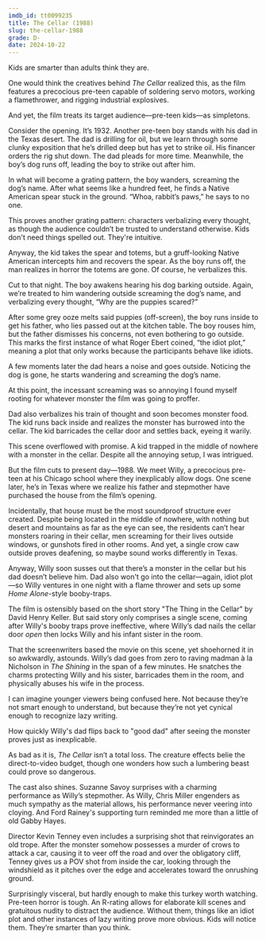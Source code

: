```yaml
---
imdb_id: tt0099235
title: The Cellar (1988)
slug: the-cellar-1988
grade: D-
date: 2024-10-22
---
```


Kids are smarter than adults think they are.

One would think the creatives behind _The Cellar_ realized this, as the film features a precocious pre-teen capable of soldering servo motors, working a flamethrower, and rigging industrial explosives.

And yet, the film treats its target audience—pre-teen kids—as simpletons.

Consider the opening. It’s 1932. Another pre-teen boy stands with his dad in the Texas desert. The dad is drilling for oil, but we learn through some clunky exposition that he’s drilled deep but has yet to strike oil. His financer orders the rig shut down. The dad pleads for more time. Meanwhile, the boy’s dog runs off, leading the boy to strike out after him.

In what will become a grating pattern, the boy wanders, screaming the dog’s name. After what seems like a hundred feet, he finds a Native American spear stuck in the ground. “Whoa, rabbit’s paws,” he says to no one.

This proves another grating pattern: characters verbalizing every thought, as though the audience couldn’t be trusted to understand otherwise. Kids don't need things spelled out. They're intuitive.

Anyway, the kid takes the spear and totems, but a gruff-looking Native American intercepts him and recovers the spear. As the boy runs off, the man realizes in horror the totems are gone. Of course, he verbalizes this.

Cut to that night. The boy awakens hearing his dog barking outside. Again, we’re treated to him wandering outside screaming the dog’s name, and verbalizing every thought, “Why are the puppies scared?”

After some grey ooze melts said puppies (off-screen), the boy runs inside to get his father, who lies passed out at the kitchen table. The boy rouses him, but the father dismisses his concerns, not even bothering to go outside. This marks the first instance of what Roger Ebert coined, “the idiot plot,” meaning a plot that only works because the participants behave like idiots.

A few moments later the dad hears a noise and goes outside. Noticing the dog is gone, he starts wandering and screaming the dog’s name.

At this point, the incessant screaming was so annoying I found myself rooting for whatever monster the film was going to proffer.

Dad also verbalizes his train of thought and soon becomes monster food. The kid runs back inside and realizes the monster has burrowed into the cellar. The kid barricades the cellar door and settles back, eyeing it warily.

This scene overflowed with promise. A kid trapped in the middle of nowhere with a monster in the cellar. Despite all the annoying setup, I was intrigued.

But the film cuts to present day—1988. We meet Willy, a precocious pre-teen at his Chicago school where they inexplicably allow dogs. One scene later, he’s in Texas where we realize his father and stepmother have purchased the house from the film’s opening.

Incidentally, that house must be the most soundproof structure ever created. Despite being located in the middle of nowhere, with nothing but desert and mountains as far as the eye can see, the residents can’t hear monsters roaring in their cellar, men screaming for their lives outside windows, or gunshots fired in other rooms. And yet, a single crow caw outside proves deafening, so maybe sound works differently in Texas.

Anyway, Willy soon susses out that there’s a monster in the cellar but his dad doesn’t believe him. Dad also won't go into the cellar—again, idiot plot—so Willy ventures in one night with a flame thrower and sets up some <span data-imdb-id="tt0099785">_Home Alone_</span>-style booby-traps.

The film is ostensibly based on the short story "The Thing in the Cellar" by David Henry Keller. But said story only comprises a single scene, coming after Willy's booby traps prove ineffective, where Willy’s dad nails the cellar door _open_ then locks Willy and his infant sister in the room.

That the screenwriters based the movie on this scene, yet shoehorned it in so awkwardly, astounds. Willy’s dad goes from zero to raving madman à la Nicholson in <span data-imdb-id="tt0081505">_The Shining_</span> in the span of a few minutes. He snatches the charms protecting Willy and his sister, barricades them in the room, and physically abuses his wife in the process.

I can imagine younger viewers being confused here. Not because they’re not smart enough to understand, but because they’re not yet cynical enough to recognize lazy writing.

How quickly Willy's dad flips back to "good dad" after seeing the monster proves just as inexplicable.

As bad as it is, _The Cellar_ isn’t a total loss. The creature effects belie the direct-to-video budget, though one wonders how such a lumbering beast could prove so dangerous.

The cast also shines. Suzanne Savoy surprises with a charming performance as Willy’s stepmother. As Willy, Chris Miller engenders as much sympathy as the material allows, his performance never veering into cloying. And Ford Rainey's supporting turn reminded me more than a little of old Gabby Hayes.

Director Kevin Tenney even includes a surprising shot that reinvigorates an old trope. After the monster somehow possesses a murder of crows to attack a car, causing it to veer off the road and over the obligatory cliff, Tenney gives us a POV shot from inside the car, looking through the windshield as it pitches over the edge and accelerates toward the onrushing ground.

Surprisingly visceral, but hardly enough to make this turkey worth watching. Pre-teen horror is tough. An R-rating allows for elaborate kill scenes and gratuitous nudity to distract the audience. Without them, things like an idiot plot and other instances of lazy writing prove more obvious. Kids will notice them. They’re smarter than you think.
